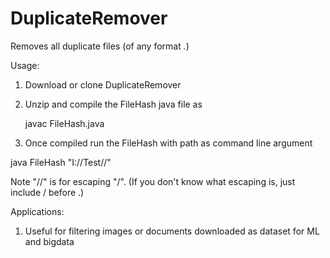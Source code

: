 # DuplicateRemover
Removes all duplicate files (of any format *.*)

Usage:


1) Download or clone DuplicateRemover
2) Unzip and compile the FileHash java file as 

   javac FileHash.java

3) Once compiled run the FileHash with path as command line argument

  java FileHash "I://Test//"
  
  Note "//" is for escaping "/". (If you don't know what escaping is, just include / before .)

Applications:

1) Useful for filtering images or documents downloaded as dataset for ML and bigdata

